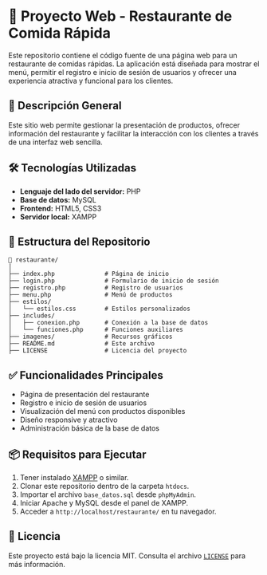 # 🍔 Proyecto Web - Restaurante de Comida Rápida

Este repositorio contiene el código fuente de una página web para un restaurante de comidas rápidas. La aplicación está diseñada para mostrar el menú, permitir el registro e inicio de sesión de usuarios y ofrecer una experiencia atractiva y funcional para los clientes.

## 📌 Descripción General

Este sitio web permite gestionar la presentación de productos, ofrecer información del restaurante y facilitar la interacción con los clientes a través de una interfaz web sencilla.

## 🛠 Tecnologías Utilizadas

- **Lenguaje del lado del servidor:** PHP
- **Base de datos:** MySQL
- **Frontend:** HTML5, CSS3
- **Servidor local:** XAMPP

## 📁 Estructura del Repositorio

```
📂 restaurante/
│
├── index.php              # Página de inicio
├── login.php              # Formulario de inicio de sesión
├── registro.php           # Registro de usuarios
├── menu.php               # Menú de productos
├── estilos/
│   └── estilos.css        # Estilos personalizados
├── includes/
│   ├── conexion.php       # Conexión a la base de datos
│   └── funciones.php      # Funciones auxiliares
├── imagenes/              # Recursos gráficos
├── README.md              # Este archivo
├── LICENSE                # Licencia del proyecto
```

## ✅ Funcionalidades Principales

- Página de presentación del restaurante
- Registro e inicio de sesión de usuarios
- Visualización del menú con productos disponibles
- Diseño responsive y atractivo
- Administración básica de la base de datos

## 📦 Requisitos para Ejecutar

1. Tener instalado [XAMPP](https://www.apachefriends.org/es/index.html) o similar.
2. Clonar este repositorio dentro de la carpeta `htdocs`.
3. Importar el archivo `base_datos.sql` desde `phpMyAdmin`.
4. Iniciar Apache y MySQL desde el panel de XAMPP.
5. Acceder a `http://localhost/restaurante/` en tu navegador.

## 📄 Licencia

Este proyecto está bajo la licencia MIT. Consulta el archivo [`LICENSE`](./LICENSE) para más información.
